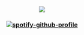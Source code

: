 <br> <p align="center">![](https://komarev.com/ghpvc/?username=Timdraken&label=✦&color=000000)</p>


<h3 align="center"> 
  
[![spotify-github-profile](https://spotify-github-profile.kittinanx.com/api/view?uid=sg7dlh7096r56eeb4gupeqagk&cover_image=true&theme=default&show_offline=false&background_color=121212&interchange=false)](https://github.com/kittinan/spotify-github-profile)
